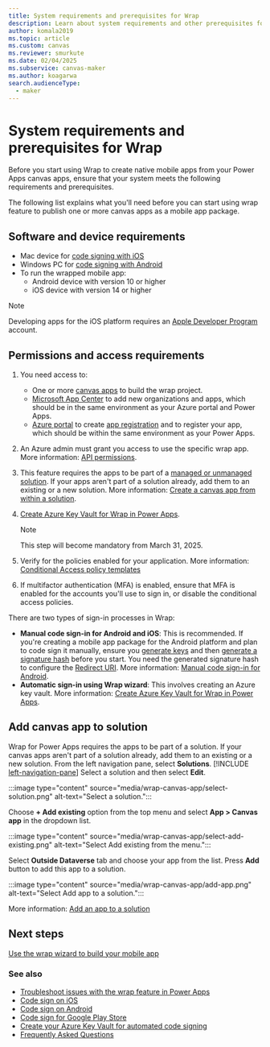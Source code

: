 ```yaml
---
title: System requirements and prerequisites for Wrap
description: Learn about system requirements and other prerequisites for wrap.
author: komala2019
ms.topic: article
ms.custom: canvas
ms.reviewer: smurkute
ms.date: 02/04/2025
ms.subservice: canvas-maker
ms.author: koagarwa
search.audienceType: 
  - maker
---
```


# System requirements and prerequisites for Wrap

Before you start using Wrap to create native mobile apps from your Power Apps canvas apps, ensure that your system meets the following requirements and prerequisites.

The following list explains what you'll need before you can start using wrap feature to publish one or more canvas apps as a mobile app package.

## Software and device requirements

- Mac device for [code signing with iOS](code-sign-ios.md)
- Windows PC for [code signing with Android](code-sign-android.md)
- To run the wrapped mobile app:
  - Android device with version 10 or higher
  - iOS device with version 14 or higher

> [!NOTE]
> Developing apps for the iOS platform requires an [Apple Developer Program](https://developer.apple.com/) account.

## Permissions and access requirements

1. You need access to:

    - One or more [canvas apps](../../canvas-apps/share-app.md) to build the wrap project.
    - [Microsoft App Center](https://appcenter.ms/) to add new organizations and apps, which should be in the same environment as your Azure portal and Power Apps.
    - [Azure portal](https://portal.azure.com/) to create [app registration](/azure/active-directory/develop/quickstart-register-app#prerequisites) and to register your app, which should be within the same environment as your Power Apps.

1. An Azure admin must grant you access to use the specific wrap app. More information: [API permissions](wrap-how-to.md#api-permissions).

1. This feature requires the apps to be part of a [managed or unmanaged solution](/power-platform/alm/solution-concepts-alm#managed-and-unmanaged-solutions). If your apps aren't part of a solution already, add them to an existing or a new solution. More information: [Create a canvas app from within a solution](../../canvas-apps/add-app-solution.md#add-an-existing-canvas-app-to-a-solution).

1. [Create Azure Key Vault for Wrap in Power Apps](create-key-vault-for-code-signing.md).

    > [!NOTE]
    > This step will become mandatory from March 31, 2025.

1. Verify for the policies enabled for your application. More information: [Conditional Access policy templates](/entra/identity/conditional-access/concept-conditional-access-policy-common)

1. If multifactor authentication (MFA) is enabled, ensure that MFA is enabled for the accounts you'll use to sign in, or disable the conditional access policies.

There are two types of sign-in processes in Wrap:

- **Manual code sign-in for Android and iOS**: This is recommended. If you're creating a mobile app package for the Android platform and plan to code sign it manually, ensure you [generate keys](code-sign-android.md#generate-keys) and then [generate a signature hash](code-sign-android.md#generate-signature-hash) before you start. You need the generated signature hash to configure the [Redirect URI](overview.md#redirect-uri). More information: [Manual code sign-in for Android](code-sign-android.md).
- **Automatic sign-in using Wrap wizard**: This involves creating an Azure key vault. More information: [Create Azure Key Vault for Wrap in Power Apps](create-key-vault-for-code-signing.md).

## Add canvas app to solution

Wrap for Power Apps requires the apps to be part of a solution. If your canvas apps aren't part of a solution already, add them to an existing or a new solution. From the left navigation pane, select **Solutions**. [!INCLUDE [left-navigation-pane](../../../includes/left-navigation-pane.md)] Select a solution and then select **Edit**.

:::image type="content" source="media/wrap-canvas-app/select-solution.png" alt-text="Select a solution.":::

Choose **+ Add existing** option from the top menu and select **App > Canvas app** in the dropdown list.

:::image type="content" source="media/wrap-canvas-app/select-add-existing.png" alt-text="Select Add existing from the menu.":::

Select **Outside Dataverse** tab and choose your app from the list. Press **Add** button to add this app to a solution.

:::image type="content" source="media/wrap-canvas-app/add-app.png" alt-text="Select Add app to a solution.":::

More information: [Add an app to a solution](../../canvas-apps/add-app-solution.md#add-an-existing-canvas-app-to-a-solution)


## Next steps

[Use the wrap wizard to build your mobile app](wrap-how-to.md)  

### See also

- [Troubleshoot issues with the wrap feature in Power Apps](/troubleshoot/power-platform/power-apps/manage-apps-and-solutions/wrap-issues)
- [Code sign on iOS](code-sign-ios.md)
- [Code sign on Android](code-sign-Android.md)
- [Code sign for Google Play Store](https://developer.android.com/studio/publish/app-signing)
- [Create your Azure Key Vault for automated code signing](create-key-vault-for-code-signing.md)
- [Frequently Asked Questions](faq.yml)
